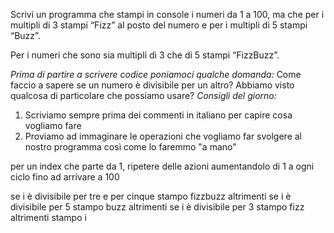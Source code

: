 Scrivi un programma che stampi in console i numeri da 1 a 100,
ma che per i multipli di 3 stampi “Fizz” al posto del numero e per i multipli di 5 stampi “Buzz”.

Per i numeri che sono sia multipli di 3 che di 5 stampi “FizzBuzz”.

*Prima di partire a scrivere codice poniamoci qualche domanda:*
Come faccio a sapere se un numero è divisibile per un altro?
Abbiamo visto qualcosa di particolare che possiamo usare?
*Consigli del giorno:*
1. Scriviamo sempre prima dei commenti in italiano per capire cosa vogliamo fare
2. Proviamo ad immaginare le operazioni che vogliamo far svolgere al nostro programma così come lo faremmo "a mano"

per un index che parte da 1, ripetere delle azioni aumentandolo di 1 a ogni ciclo fino ad arrivare a 100

se i è divisibile per tre e per cinque stampo fizzbuzz
altrimenti se i è divisibile per 5 stampo buzz
altrimenti se i è divisibile per 3 stampo fizz
altrimenti stampo i
